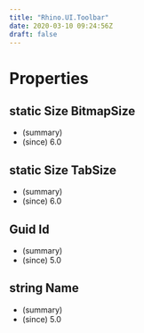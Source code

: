 ```yaml
---
title: "Rhino.UI.Toolbar"
date: 2020-03-10 09:24:56Z
draft: false
---
```


# Properties
## static Size BitmapSize
- (summary) 
- (since) 6.0
## static Size TabSize
- (summary) 
- (since) 6.0
## Guid Id
- (summary) 
- (since) 5.0
## string Name
- (summary) 
- (since) 5.0
